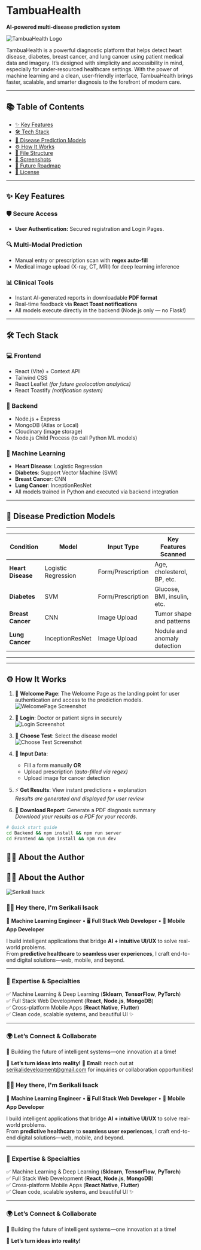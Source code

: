 # TambuaHealth  
**AI-powered multi-disease prediction system**  

![TambuaHealth Logo](Frontend/public/AIMedLab_main_logo.png)  

TambuaHealth is a powerful diagnostic platform that helps detect heart disease, diabetes, breast cancer, and lung cancer using patient medical data and imagery. It’s designed with simplicity and accessibility in mind, especially for under-resourced healthcare settings. With the power of machine learning and a clean, user-friendly interface, TambuaHealth brings faster, scalable, and smarter diagnosis to the forefront of modern care.

---

## 📚 Table of Contents  
- [✨ Key Features](#-key-features)  
- [🛠️ Tech Stack](#-tech-stack)  
- [🧠 Disease Prediction Models](#-disease-prediction-models)  
- [⚙️ How It Works](#️-how-it-works)  
- [📁 File Structure](#-file-structure)  
- [📸 Screenshots](#-screenshots)  
- [🚀 Future Roadmap](#-future-roadmap)  
- [📜 License](#-license)  

---

## ✨ Key Features  

### 🛡️ Secure Access  
- **User Authentication:** Secured registration and Login Pages. 

### 🔍 Multi-Modal Prediction  
- Manual entry or prescription scan with **regex auto-fill**  
- Medical image upload (X-ray, CT, MRI) for deep learning inference  

### 📊 Clinical Tools  
- Instant AI-generated reports in downloadable **PDF format**  
- Real-time feedback via **React Toast notifications**  
- All models execute directly in the backend (Node.js only — no Flask!)  

---

## 🛠️ Tech Stack  

### 💻 Frontend  
- React (Vite) + Context API  
- Tailwind CSS  
- React Leaflet *(for future geolocation analytics)*  
- React Toastify *(notification system)*  

### 🧪 Backend  
- Node.js + Express  
- MongoDB (Atlas or Local)  
- Cloudinary (image storage)  
- Node.js Child Process (to call Python ML models)  

### 🤖 Machine Learning  
- **Heart Disease**: Logistic Regression  
- **Diabetes**: Support Vector Machine (SVM)  
- **Breast Cancer**: CNN  
- **Lung Cancer**: InceptionResNet  
- All models trained in Python and executed via backend integration  

---

## 🧠 Disease Prediction Models  
-----------------------------------------------------------------------------------------------
| Condition         | Model               | Input Type          | Key Features Scanned        |  
|-------------------|---------------------|---------------------|-----------------------------|  
| **Heart Disease** | Logistic Regression | Form/Prescription   | Age, cholesterol, BP, etc.  |  
| **Diabetes**      | SVM                 | Form/Prescription   | Glucose, BMI, insulin, etc. |  
| **Breast Cancer** | CNN                 | Image Upload        | Tumor shape and patterns    |  
| **Lung Cancer**   | InceptionResNet     | Image Upload        | Nodule and anomaly detection|  
-----------------------------------------------------------------------------------------------
---

## ⚙️ How It Works  

1. 🔐 **Welcome Page**: The Welcome Page as the landing point for user authentication and access to the prediction models.  
   ![WelcomePage Screenshot](Frontend/screenshots/Welcome.png)

2. 🔐 **Login**: Doctor or patient signs in securely  
   ![Login Screenshot](Frontend/screenshots/login.png)

3. 🧪 **Choose Test**: Select the disease model  
   ![Choose Test Screenshot](/Frontend/screenshots/choose-test.png)

4. 📝 **Input Data**:  
   - Fill a form manually **OR**  
   - Upload prescription *(auto-filled via regex)*  
   - Upload image for cancer detection  


5. ⚡ **Get Results**: View instant predictions + explanation  
   *Results are generated and displayed for user review*

6. 📄 **Download Report**: Generate a PDF diagnosis summary  
   *Download your results as a PDF for your records.*

```bash
# Quick start guide
cd Backend && npm install && npm run server
cd Frontend && npm install && npm run dev
```

## 🧑‍💻 About the Author  

## 🧑‍💻 About the Author  

![Serikali Isack](/src/assets/AboutImg/team-01.jpg)  

### 👋🏾 Hey there, I'm **Serikali Isack**  
🚀 **Machine Learning Engineer** • 🖥️ **Full Stack Web Developer** • 📱 **Mobile App Developer**  

I build intelligent applications that bridge **AI + intuitive UI/UX** to solve real-world problems.  
From **predictive healthcare** to **seamless user experiences**, I craft end-to-end digital solutions—web, mobile, and beyond.  

---

### 🧠 **Expertise & Specialties**  
✅ Machine Learning & Deep Learning (**Sklearn**, **TensorFlow**, **PyTorch**)  
✅ Full Stack Web Development (**React**, **Node.js**, **MongoDB**)  
✅ Cross-platform Mobile Apps (**React Native**, **Flutter**)  
✅ Clean code, scalable systems, and beautiful UI ✨  

---

### 🌍 **Let’s Connect & Collaborate**  
🔗 Building the future of intelligent systems—one innovation at a time!  

🚀 **Let’s turn ideas into reality!**
📧 **Email**: reach out at [serikalidevelopment@gmail.com](mailto:serikalidevelopment@gmail.com) for inquiries or collaboration opportunities! 


### 👋🏾 Hey there, I'm **Serikali Isack**  
🚀 **Machine Learning Engineer** • 🖥️ **Full Stack Web Developer** • 📱 **Mobile App Developer**  

I build intelligent applications that bridge **AI + intuitive UI/UX** to solve real-world problems.  
From **predictive healthcare** to **seamless user experiences**, I craft end-to-end digital solutions—web, mobile, and beyond.  

---

### 🧠 **Expertise & Specialties**  
✅ Machine Learning & Deep Learning (**Sklearn**, **TensorFlow**, **PyTorch**)  
✅ Full Stack Web Development (**React**, **Node.js**, **MongoDB**)  
✅ Cross-platform Mobile Apps (**React Native**, **Flutter**)  
✅ Clean code, scalable systems, and beautiful UI ✨  

---

### 🌍 **Let’s Connect & Collaborate**  
🔗 Building the future of intelligent systems—one innovation at a time!  

🚀 **Let’s turn ideas into reality!**
